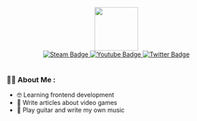 <div id="header" align="center">
  <img src="https://media.giphy.com/media/TIiyJfz7iHIv64031w/giphy.gif" width="100"/>
  <div id="badges">
    <a href="https://steamcommunity.com/id/AnDuD/">
    <img src="https://img.shields.io/badge/steam-%23000000.svg?style=for-the-badge&logo=steam&logoColor=white" alt="Steam Badge"/>
  </a>
  <a href="https://www.youtube.com/@andud1">
    <img src="https://img.shields.io/badge/YouTube-red?style=for-the-badge&logo=youtube&logoColor=white" alt="Youtube Badge"/>
  </a>
  <a href="https://twitter.com/anton_yngdyn">
    <img src="https://img.shields.io/badge/Twitter-blue?style=for-the-badge&logo=twitter&logoColor=white" alt="Twitter Badge"/>
  </a>
    <br><br>
    
  <img src="https://komarev.com/ghpvc/?username=andud14&style=flat-square&color=blue" alt=""/>
</div>
</div>

### :face_in_clouds: About Me :

- :nerd_face: Learning frontend development
- :newspaper: Write articles about video games
- :guitar: Play guitar and write my own music
